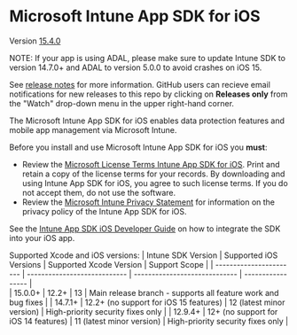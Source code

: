 # Microsoft Intune App SDK for iOS 

Version [15.4.0](https://github.com/msintuneappsdk/ms-intune-app-sdk-ios/releases)

NOTE: If your app is using ADAL, please make sure to update Intune SDK to version 14.7.0+ and ADAL to version 5.0.0 to avoid crashes on iOS 15.

See [release notes](https://github.com/msintuneappsdk/ms-intune-app-sdk-ios/releases) for more information. GitHub users can recieve email notifications for new releases to this repo by clicking on **Releases only** from the "Watch" drop-down menu in the upper right-hand corner.

The Microsoft Intune App SDK for iOS enables data protection features and mobile app management via Microsoft Intune.

Before you install and use Microsoft Intune App SDK for iOS you **must**:
* Review the [Microsoft License Terms Intune App SDK for iOS](https://github.com/msintuneappsdk/ms-intune-app-sdk-ios/blob/master/Microsoft%20License%20Terms%20Intune%20App%20SDK%20for%20iOS.pdf). Print and retain a copy of the license terms for your records. By downloading and using Intune App SDK for iOS, you agree to such license terms.  If you do not accept them, do not use the software.
* Review the [Microsoft Intune Privacy Statement](https://docs.microsoft.com/legal/intune/microsoft-intune-privacy-statement) for information on the privacy policy of the Intune App SDK for iOS.

See the [Intune App SDK iOS Developer Guide](https://docs.microsoft.com/en-us/intune/develop/intune-app-sdk-ios) on how to integrate the SDK into your iOS app.

Supported Xcode and iOS versions:
| Intune SDK Version  | Supported iOS Versions  | Supported Xcode Version | Support Scope |
| ----------------------- | ---------------------------- | -----------------------------  | ----------------- |                         
| 15.0.0+                     | 12.2+                               | 13                                       | Main release branch - supports all feature work and bug fixes |
| 14.7.1+                     | 12.2+ (no support for iOS 15 features) | 12 (latest minor version) | High-priority security fixes only |
| 12.9.4+                     | 12+ (no support for iOS 14 features) | 11 (latest minor version) | High-priority security fixes only |
